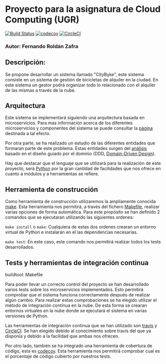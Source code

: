 # Proyecto para la asignatura de Cloud Computing (UGR)
[![Build Status](https://travis-ci.org/FernandoRoldan93/CC-Project.svg?branch=master)](https://travis-ci.org/FernandoRoldan93/CC-Project)
[![codecov](https://codecov.io/gh/FernandoRoldan93/CC-Project/branch/master/graph/badge.svg)](https://codecov.io/gh/FernandoRoldan93/CC-Project)
[![CircleCI](https://circleci.com/gh/FernandoRoldan93/CC-Project.svg?style=svg)](https://circleci.com/gh/FernandoRoldan93/CC-Project)
### Autor: Fernando Roldán Zafra

## Descripción:
Se propone desarrollar un sistema llamado "CityByke", este sistema consiste en un sistema de gestión de bicicletas de alquiler en la ciudad. En este sistema un gestor podrá organizar todo lo relacionado con el alquiler de las mismas a través de la nube.

## Arquitectura

Este sistema se implementará siguiendo una arquitectura basada en microservicios. Para mas información acerca de los diferentes microservicios y componentes del sistema se puede consultar la [página](doc/arquitectura.md) destinada a tal efecto.

Por otra parte, se ha realizado un estudio de las diferentes entidades que formaran parte de este problema. Estas entidades surgen del [análisis](https://github.com/FernandoRoldan93/CC-Project/blob/master/doc/DDD_analisis.md) basado en el diseño guiado por el dominio (DDD, [Domain-Driven Design](https://en.wikipedia.org/wiki/Domain-driven_design)).

Hay que destacar que el lenguaje que se utilizará para la realización de este proyecto, será [Python](https://www.python.org/) por la gran cantidad de facilidades que nos ofrece en cuanto a módulos y a herramientas se refiere.

## Herramienta de construcción

Como herramienta de construcción utilizaremos la ampliamente conocida [make](https://www.gnu.org/software/make/). Esta herramienta nos permitirá, a través del fichero [Makefile](./Makefile), realizar varias opciones de forma automática. Para este propósito se han definido 2 comandos que se ejecutaran utilizando las siguientes ordenes:

`make install` o `make`: Cualquiera de estas dos ordenes crearan un entorno virtual de Python e instalarán en el las dependencias necesarias.

`make test`: En este caso, este comando nos permitirá realizar todos los tests desarrollados.

## Tests y herramientas de integración continua

  buildtool: Makefile

Para poder llevar un correcto control del proyecto se han desarrollado varios tests sobre los microservicios implementados. Esto permitirá comprobar que el sistema funciona correctamente después de realizar algún cambio. Para realizar estas comprobaciones se ha elegido utilizar el método de integración continua en la nube. De esta forma se crearan entornos virtuales en la nube donde se ejecutará el sistema en varias versiones de Python.

Las herramientas de integración continua que se han utilizado son [travis](https://travis-ci.org/) y [CircleCI](https://circleci.com/). Se han elegido debido al conocimiento sobre travis del que ya disponía y debido a la facilidad que ambas nos ofrecen.

Por otro lado, también se ha integrado una herramienta de cobertura de código, esta es [codecov](https://codecov.io/). Esta herramienta nos permitirá comprobar cual es el porcentaje de código cubierto por nuestros tests.
